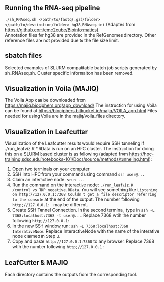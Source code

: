 ## Running the RNA-seq pipeline
 `./sh_RNAseq.sh </path/to/fastq(.gz)/folder> </path/to/destination/folder> hg38_RNAseq.ini`   (Adapted from https://github.com/emc2cube/Bioinformatics).  
Annotation files for hg38 are provided in the RefGenomes directory. Other reference files are not provided due to the file size limit.

## sbatch files
Selected examples of SLURM compatitable batch job scripts generated by sh_RNAseq.sh. Cluster specific informaiton has been removed.

## Visualization in Voila (MAJIQ)
 The Voila App can be downloaded from https://majiq.biociphers.org/app_download/
 The instruction for using Voila can be found at  https://biociphers.bitbucket.io/majiq/VOILA_app.html
 Files needed for using Voila are in the majiq/voila_files directory.
 
## Visualization in Leafcutter
  Visualization of the Leafcutter results would require SSH tunneling if .\/run_leafviz.R \*.RData is run on an HPC cluster. 
  The instruction for doing this on a SLURM based cluster is as following (adapted from https://hpc-training.sdsc.edu/notebooks-101/Docs/source/methods/tunneling.html):
  1. Open two terminals on your computer
  2. SSH into HPC from your command using command `ssh user@...`
  3. Claim an interactive node: `srun ...`
  4. Run the command on the interactive node: `./run_leafviz.R /control_vs_TDP_negative.RData`. You will see something like ```Listening on http://127.0.0.1:7368
Couldn't get a file descriptor referring to the console``` at the end of the output. The number following `http;//127.0.0.1: ` may be different.
  5. Create SSH Tunnel Connection. In the second terminal, type in `ssh -L 7368:localhost:7368 -t user@...`. Replace 7368 wtih the number following `http;//127.0.0.1: `
  6. In the new SSH window,run: `ssh -L 7368:localhost:7368 InterativeNode`. Replace InteractiveNode with the name of the interative node claimed in Step 3. 
  7. Copy and paste `http://127.0.0.1:7368` to any browser. Replace 7368 wtih the number following `http;//127.0.0.1: `
  
## LeafCutter & MAJIQ
  Each directory contains the outputs from the corresponding tool.
